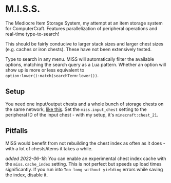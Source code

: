 # M.I.S.S.

The Mediocre Item Storage System, my attempt at an item storage system for ComputerCraft.  Features parallelization of peripheral operations and real-time type-to-search!

This should be fairly conducive to larger stack sizes and larger chest sizes (e.g. caches or iron chests).  These have not been extensively tested.

Type to search in any menu.  MISS will automatically filter the available options, matching the search query as a Lua pattern.  Whether an option will show up is more or less equivalent to `option:lower():match(searchTerm:lower())`.

## Setup
You need one input/output chests and a whole bunch of storage chests on the same network, [like this](https://i.imgur.com/L5D1cAI.png).  Set the `miss.input_chest` setting to the peripheral ID of the input chest - with my setup, it's `minecraft:chest_21`.

## Pitfalls
MISS would benefit from not rebuilding the chest index as often as it does - with a lot of chests/items it takes a while.

_added 2022-06-18_: You can enable an experimental chest index cache with the `miss.cache_index` setting.  This is not perfect but speeds up load times significantly.  If you run into `Too long without yielding` errors while saving the index, disable it.
